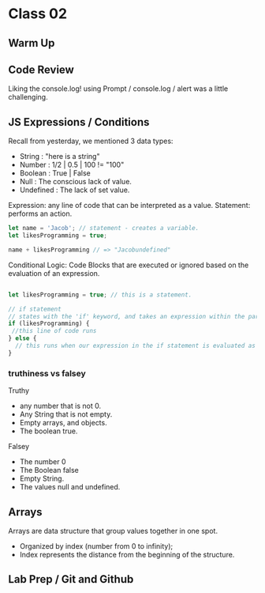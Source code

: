 # Class 02

## Warm Up

## Code Review

Liking the console.log!
using Prompt / console.log / alert was a little challenging.

## JS Expressions / Conditions

Recall from yesterday, we mentioned 3 data types:

* String : "here is a string"
* Number : 1/2 | 0.5 | 100 != "100"
* Boolean : True | False
* Null : The conscious lack of value.
* Undefined : The lack of set value.

Expression: any line of code that can be interpreted as a value.
Statement: performs an action.

```javascript
let name = 'Jacob'; // statement - creates a variable.
let likesProgramming = true;

name + likesProgramming // => "Jacobundefined"
```

Conditional Logic: Code Blocks that are executed or ignored based on the evaluation of an expression.

```javascript

let likesProgramming = true; // this is a statement.

// if statement
// states with the 'if' keyword, and takes an expression within the parentheses.
if (likesProgramming) {
 //this line of code runs
} else {
  // this runs when our expression in the if statement is evaluated as falsey
}

```

### truthiness vs falsey

Truthy

* any number that is not 0.
* Any String that is not empty.
* Empty arrays, and objects.
* The boolean true.

Falsey

* The number 0
* The Boolean false
* Empty String.
* The values null and undefined.

## Arrays

Arrays are data structure that group values together in one spot.
* Organized by index (number from 0 to infinity);
* Index represents the distance from the beginning of the structure.

## Lab Prep / Git and Github